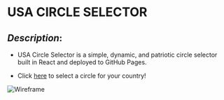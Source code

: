 # __USA CIRCLE SELECTOR__

## _Description_:

* USA Circle Selector is a simple, dynamic, and patriotic circle selector built in React and deployed to GitHub Pages. 

* Click [here](https://lincolnyouree.github.io/USA-Circle-Selector/) to select a circle for your country!

![Wireframe](https://i.imgur.com/WflCIi0.jpg)